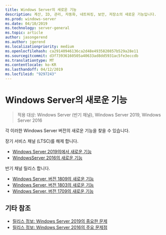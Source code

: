 ```yaml
---
title: Windows Server의 새로운 기능
description: 계산, ID, 관리, 자동화, 네트워킹, 보안, 저장소의 새로운 기능입니다.
ms.prod: windows-server
ms.date: 04/10/2019
ms.technology: server-general
ms.topic: article
author: jasongerend
ms.author: jgerend
ms.localizationpriority: medium
ms.openlocfilehash: ca29140946136ca2d48e4935820857b529a28e11
ms.sourcegitcommit: d3f73936160505a40633ad8dd5931ac5fe3eccdb
ms.translationtype: MT
ms.contentlocale: ko-KR
ms.lasthandoff: 04/12/2019
ms.locfileid: "9297243"
---
```

# Windows Server의 새로운 기능

>적용 대상: Windows Server (반기 채널), Windows Server 2019, Windows Server 2016

각 이러한 Windows Server 버전의 새로운 기능을 찾을 수 있습니다.  

장기 서비스 채널 (LTSC)를 해제 합니다.

- [Windows Server 2019의에서 새로운 기능](../get-started-19/whats-new-19.md)
- [WindowsServer 2016의 새로운 기능](whats-new-in-windows-server-2016.md)

반기 채널 릴리스 합니다.

- [Windows Server, 버전 1809의 새로운 기능](whats-new-in-windows-server-1809.md)
- [Windows Server, 버전 1803의 새로운 기능](whats-new-in-windows-server-1803.md)
- [Windows Server, 버전 1709의 새로운 기능](whats-new-in-windows-server-1709.md)

## 기타 참조

- [릴리스 정보: Windows Server 2019의 중요한 문제](../get-started-19/rel-notes-19.md)
- [릴리스 정보: Windows Server 2016의 주요 문제점](Windows-Server-2016-GA-Release-Notes.md)